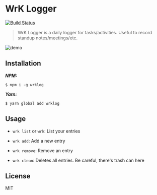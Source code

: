 # WrK Logger

[![Build Status](https://travis-ci.org/djalmaaraujo/wrk.svg?branch=master)](https://travis-ci.org/djalmaaraujo/wrk)

> WrK Logger is a daily logger for tasks/activities. Useful to record standup notes/meetings/etc.

![demo](http://g.recordit.co/apNxRXUI4J.gif)

## Installation

***NPM:***

```
$ npm i -g wrklog
```

***Yarn:***

```
$ yarn global add wrklog
```

## Usage
 - `wrk list` or `wrk`: List your entries

 - `wrk add`: Add a new entry

 - `wrk remove`: Remove an entry

 - `wrk clean`: Deletes all entries. Be careful, there\'s trash can here

## License

MIT